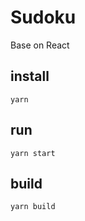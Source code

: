 # Sudoku
  Base on React

## install
  ``` yarn ```

## run
  ``` yarn start ```

## build
  ``` yarn build ```